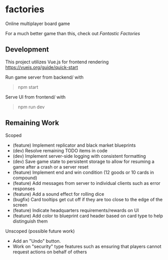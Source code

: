 # factories

Online multiplayer board game

For a much better game than this, check out _Fantastic Factories_

## Development

This project utilizes Vue.js for frontend rendering
https://vuejs.org/guide/quick-start

Run game server from backend/ with

> npm start

Serve UI from frontend/ with

> npm run dev

## Remaining Work

Scoped

- (feature) Implement replicator and black market blueprints
- (dev) Resolve remaining TODO items in code
- (dev) Implement server-side logging with consistent formatting
- (dev) Save game state to persistent storage to allow for resuming a game after a crash or a server reset
- (feature) Implement end and win condition (12 goods or 10 cards in compound)
- (feature) Add messages from server to individual clients such as error responses
- (feature) Add a sound effect for rolling dice
- (bugfix) Card tooltips get cut off if they are too close to the edge of the screen
- (feature) Indicate headquarters requirements/rewards on UI
- (feature) Add color to blueprint card header based on card type to help distinguish them

Unscoped (possible future work)

- Add an "Undo" button.
- Work on "security" type features such as ensuring that players cannot request actions on behalf of others
